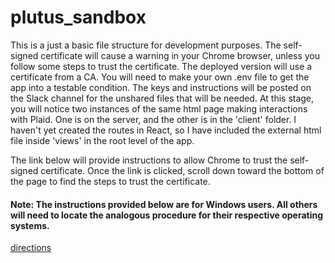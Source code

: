 # plutus_sandbox

This is a just a basic file structure for development purposes. The self-signed certificate will cause a warning in your Chrome browser, unless you follow some steps to trust the certificate. The deployed version will use a certificate from a CA. You will need to make your own .env file to get the app into a testable condition. The keys and instructions will be posted on the Slack channel for the unshared files that will be needed. At this stage, you will notice two instances of the same html page making interactions with Plaid. One is on the server, and the other is in the 'client' folder. I haven't yet created the routes in React, so I have included the external html file inside 'views' in the root level of the app.

The link below will provide instructions to allow Chrome to trust the self-signed certificate. Once the link is clicked, scroll down toward the bottom of the page to find the steps to trust the certificate.

#### Note: The instructions provided below are for Windows users. All others will need to locate the analogous procedure for their respective operating systems.

[directions](https://stackoverflow.com/questions/21397809/create-a-trusted-self-signed-ssl-cert-for-localhost-for-use-with-express-node)

